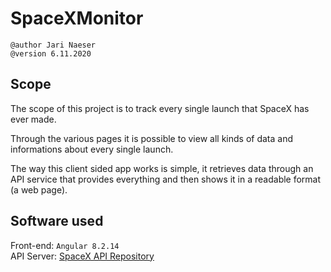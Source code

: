 # SpaceXMonitor

```
@author Jari Naeser 
@version 6.11.2020
```

## Scope
The scope of this project is to track every single launch that SpaceX has ever made.

Through the various pages it is possible to view all kinds of data and informations about every single launch.

The way this client sided app works is simple, it retrieves data through an API service that provides everything and then shows it in a readable format (a web page).


## Software used
Front-end: ```Angular 8.2.14```  
API Server: [SpaceX API Repository](https://github.com/r-spacex/SpaceX-API/blob/master/docs/v4/)

